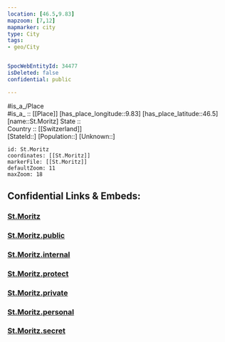 ```yaml
---
location: [46.5,9.83] 
mapzoom: [7,12] 
mapmarker: city 
type: City
tags:
- geo/City


SpocWebEntityId: 34477
isDeleted: false
confidential: public

---
```

#is_a_/Place  
#is_a_ :: [[Place]] 
[has_place_longitude::9.83] 
[has_place_latitude::46.5] 
[name::St.Moritz] 
State ::  
Country :: [[Switzerland]]  
[StateId::] 
[Population::] 
[Unknown::] 


```leaflet
id: St.Moritz
coordinates: [[St.Moritz]] 
markerFile: [[St.Moritz]] 
defaultZoom: 11 
maxZoom: 18
```


## Confidential Links & Embeds: 

### [St.Moritz](/_Standards/Earth/Continent/Europe/Europe~Central/Switzerland/Switzerland~Cantons/Graubünden/City/St.Moritz.md) 

### [St.Moritz.public](/_public/Earth/Continent/Europe/Europe~Central/Switzerland/Switzerland~Cantons/Graubünden/City/St.Moritz.public.md) 

### [St.Moritz.internal](/_internal/Earth/Continent/Europe/Europe~Central/Switzerland/Switzerland~Cantons/Graubünden/City/St.Moritz.internal.md) 

### [St.Moritz.protect](/_protect/Earth/Continent/Europe/Europe~Central/Switzerland/Switzerland~Cantons/Graubünden/City/St.Moritz.protect.md) 

### [St.Moritz.private](/_private/Earth/Continent/Europe/Europe~Central/Switzerland/Switzerland~Cantons/Graubünden/City/St.Moritz.private.md) 

### [St.Moritz.personal](/_personal/Earth/Continent/Europe/Europe~Central/Switzerland/Switzerland~Cantons/Graubünden/City/St.Moritz.personal.md) 

### [St.Moritz.secret](/_secret/Earth/Continent/Europe/Europe~Central/Switzerland/Switzerland~Cantons/Graubünden/City/St.Moritz.secret.md)

